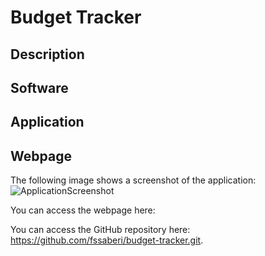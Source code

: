 # Budget Tracker

## Description



## Software



## Application



## Webpage

The following image shows a screenshot of the application: ![ApplicationScreenshot]()

You can access the webpage here:

You can access the GitHub repository here: https://github.com/fssaberi/budget-tracker.git. 